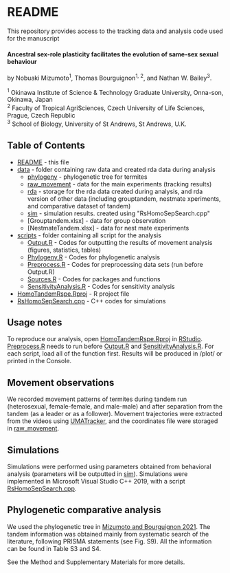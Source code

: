 # README

This repository provides access to the tracking data and analysis code used for the manuscript

#### Ancestral sex-role plasticity facilitates the evolution of same-sex sexual behaviour

by Nobuaki Mizumoto<sup>1</sup>, Thomas Bourguignon<sup>1, 2</sup>, and Nathan W. Bailey<sup>3</sup>.

<sup>1</sup> Okinawa Institute of Science & Technology Graduate University, Onna-son, Okinawa, Japan <br />
<sup>2</sup> Faculty of Tropical AgriSciences, Czech University of Life Sciences, Prague, Czech Republic <br />
<sup>3</sup> School of Biology, University of St Andrews, St Andrews, U.K. <br />

## Table of Contents
* [README](./README.md) - this file
* [data](./data) - folder containing raw data and created rda data during analysis
  * [phylogeny](./data/phylogeny) - phylogenetic tree for termites
  * [raw_movement](./data/raw_movement) - data for the main experiments (tracking results)
  * [rda](./data/rda) - storage for the rda data created during analysis, and rda version of other data (including grouptandem, nestmate xperiments, and comparative dataset of tandem)
  * [sim](./data/rda) - simulation results. created using "RsHomoSepSearch.cpp" 
  * [Grouptandem.xlsx] - data for group observation
  * [NestmateTandem.xlsx] - data for nest mate experiments
* [scripts](./scripts) - folder containing all script for the analysis
  * [Output.R](./scripts/Output.R) - Codes for outputting the results of movement analysis (figures, statistics, tables)
  * [Phylogeny.R](./scripts/Phylogeny.R) - Codes for phylogenetic analysis
  * [Preprocess.R](./scripts/Preprocess.R) - Codes for preprocessing data sets (run before Output.R)
  * [Sources.R](./scripts/Sources.R) - Codes for packages and functions
  * [SensitivityAnalysis.R](./scripts/SensitivityAnalysis.R) - Codes for sensitivity analysis
* [HomoTandemRspe.Rproj](./HomoTandemRspe.Rproj) - R project file
* [RsHomoSepSearch.cpp](./RsHomoSepSearch.cpp) - C++ codes for simulations

## Usage notes
To reproduce our analysis, open [HomoTandemRspe.Rproj](./HomoTandemRspe.Rproj) in [RStudio](https://www.rstudio.com/). 
[Preprocess.R](./scripts/Preprocess.R) needs to run before [Output.R](./scripts/Output.R) and [SensitivityAnalysis.R](./scripts/SensitivityAnalysis.R).
For each script, load all of the function first. Results will be produced in /plot/ or printed in the Console.

## Movement observations
We recorded movement patterns of termites during tandem run (heterosexual, female-female, and male-male) and after separation from the tandem (as a leader or as a follower). Movement trajectories were extracted from the videos using [UMATracker](https://ymnk13.github.io/UMATracker/), and the coordinates file were storaged in [raw_movement](./data/raw_movement).

## Simulations
Simulations were performed using parameters obtained from behavioral analysis (parameters will be outputted in [sim](./data/rda)). Simulations were implemented in Microsoft Visual Studio C++ 2019, with a script [RsHomoSepSearch.cpp](./RsHomoSepSearch.cpp). 

## Phylogenetic comparative analysis
We used the phylogenetic tree in [Mizumoto and Bourguignon 2021](https://doi.org//10.1098/rspb.2021.1458). The tandem information was obtained mainly from systematic search of the literature, following PRISMA statements (see Fig. S9). All the information can be found in Table S3 and S4.

See the Method and Supplementary Materials for more details.
